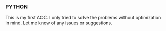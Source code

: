 ### PYTHON 
 This is my first AOC. I only tried to solve the problems without optimization in mind.
Let me know of any issues or suggestions.
